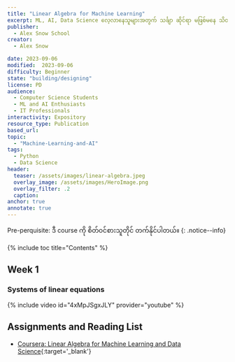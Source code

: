 ```yaml
---
title: "Linear Algebra for Machine Learning"
excerpt: ML, AI, Data Science လေ့လာနေသူများအတွက် သင်္ချာ ဆိုင်ရာ မဖြစ်မနေ သိထားသင့်တဲ့ အခြေခံများကို လေ့လာသွားရမှာ ဖြစ်ပါတယ်။ 
publisher:
  - Alex Snow School 
creator:
  - Alex Snow

date: 2023-09-06
modified:  2023-09-06
difficulty: Beginner
state: "building/designing"
license: PD
audience:
  - Computer Science Students
  - ML and AI Enthusiasts
  - IT Professionals
interactivity: Expository
resource_type: Publication
based_url: 
topic:
  - "Machine-Learning-and-AI"
tags:
  - Python
  - Data Science
header:
  teaser: /assets/images/linear-algebra.jpeg
  overlay_image: /assets/images/HeroImage.png
  overlay_filter: .2
  caption: 
anchor: true
annotate: true
---
```


Pre-perquisite: ဒီ course ကို စိတ်ဝင်စားသူတိုင် တက်နိုင်ပါတယ်။
{: .notice--info}

{% include toc title="Contents" %}


## Week 1

### Systems of linear equations


{% include video id="4xMpJSgxJLY" provider="youtube" %}


## Assignments and Reading List

- [Coursera: Linear Algebra for Machine Learning and Data Science](https://www.coursera.org/learn/machine-learning-linear-algebra?specialization=mathematics-for-machine-learning-and-data-science){:target='_blank'}
